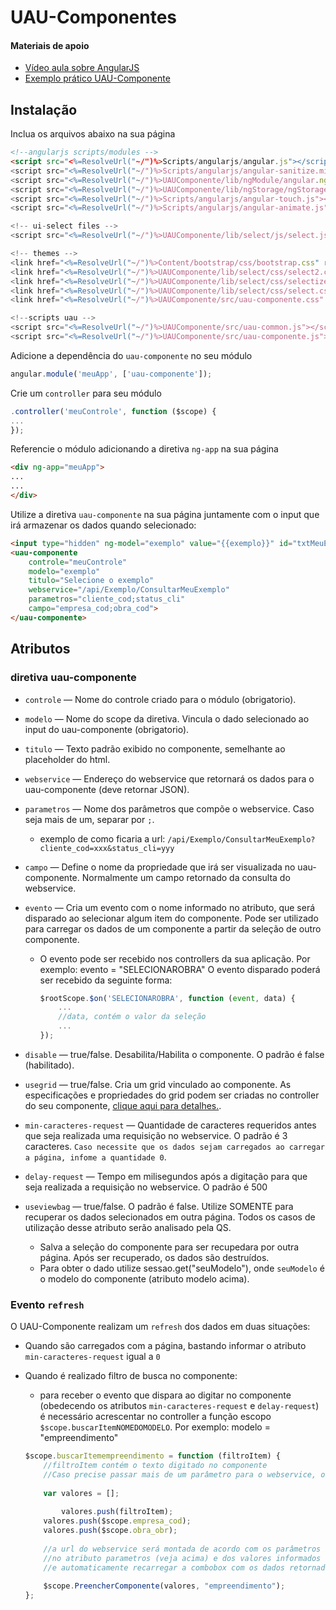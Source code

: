 # UAU-Componentes

#### Materiais de apoio

-  [Vídeo aula sobre AngularJS](https://www.youtube.com/watch?v=_y7rKxqPoyg&list=PLQCmSnNFVYnTD5p2fR4EXmtlR6jQJMbPb)
-  [Exemplo prático UAU-Componente](http://globaltec.uau.com.br/sites/Globaltec/)

## Instalação

Inclua os arquivos abaixo na sua página
```html
<!--angularjs scripts/modules -->
<script src="<%=ResolveUrl("~/")%>Scripts/angularjs/angular.js"></script>
<script src="<%=ResolveUrl("~/")%>Scripts/angularjs/angular-sanitize.min.js"></script>
<script src="<%=ResolveUrl("~/")%>UAUComponente/lib/ngModule/angular.ng-modules.js"></script>
<script src="<%=ResolveUrl("~/")%>UAUComponente/lib/ngStorage/ngStorage.min.js"></script>
<script src="<%=ResolveUrl("~/")%>Scripts/angularjs/angular-touch.js"></script>
<script src="<%=ResolveUrl("~/")%>Scripts/angularjs/angular-animate.js"></script>    

<!-- ui-select files -->
<script src="<%=ResolveUrl("~/")%>UAUComponente/lib/select/js/select.js"></script>

<!-- themes -->
<link href="<%=ResolveUrl("~/")%>Content/bootstrap/css/bootstrap.css" rel="stylesheet" />
<link href="<%=ResolveUrl("~/")%>UAUComponente/lib/select/css/select2.css" rel="stylesheet" />
<link href="<%=ResolveUrl("~/")%>UAUComponente/lib/select/css/selectize.default.css" rel="stylesheet" />
<link href="<%=ResolveUrl("~/")%>UAUComponente/lib/select/css/select.css" rel="stylesheet" />
<link href="<%=ResolveUrl("~/")%>UAUComponente/src/uau-componente.css" rel="stylesheet" />

<!--scripts uau -->
<script src="<%=ResolveUrl("~/")%>UAUComponente/src/uau-common.js"></script>
<script src="<%=ResolveUrl("~/")%>UAUComponente/src/uau-componente.js"></script>
```

Adicione a dependência do `uau-componente` no seu módulo
```javascript
angular.module('meuApp', ['uau-componente']);
```

Crie um `controller` para seu módulo
```javascript
.controller('meuControle', function ($scope) {
...
});
```

Referencie o módulo adicionando a diretiva `ng-app` na sua página
```html
<div ng-app="meuApp">
...
...
</div>
```

Utilize a diretiva `uau-componente` na sua página juntamente com o input que irá armazenar os dados quando selecionado:

```html
<input type="hidden" ng-model="exemplo" value="{{exemplo}}" id="txtMeuExemplo" runat="server" />
<uau-componente 
	controle="meuControle"
	modelo="exemplo"
	titulo="Selecione o exemplo"
	webservice="/api/Exemplo/ConsultarMeuExemplo"
	parametros="cliente_cod;status_cli"
	campo="empresa_cod;obra_cod">
</uau-componente>
```

## Atributos
### diretiva uau-componente
* `controle` — Nome do controle criado para o módulo (obrigatorio).
* `modelo` — Nome do scope da diretiva. Vincula o dado selecionado ao input do uau-componente (obrigatorio).
* `titulo` — Texto padrão exibido no componente, semelhante ao placeholder do html.
* `webservice` — Endereço do webservice que retornará os dados para o uau-componente  (deve retornar JSON).
* `parametros` — Nome dos parâmetros que compõe o webservice. Caso seja mais de um, separar por `;`.
	* exemplo de como ficaria a url: `/api/Exemplo/ConsultarMeuExemplo?cliente_cod=xxx&status_cli=yyy`
* `campo` — Define o nome da propriedade que irá ser visualizada no uau-componente. Normalmente um campo retornado da consulta do webservice.
* `evento` — Cria um evento com o nome informado no atributo, que será disparado ao selecionar algum item do componente. Pode ser utilizado para carregar os dados de um componente a partir da seleção de outro componente.
	* O evento pode ser recebido nos controllers da sua aplicação. Por exemplo: evento = "SELECIONAROBRA"
		O evento disparado poderá ser recebido da seguinte forma:
		
		```javascript
		$rootScope.$on('SELECIONAROBRA', function (event, data) {
			...
			//data, contém o valor da seleção
			...
		});
		```
		
* `disable` — true/false. Desabilita/Habilita o componente. O padrão é false (habilitado).
* `usegrid` — true/false. Cria um grid vinculado ao componente. As especificações e propriedades do grid podem ser criadas no controller do seu componente, [clique aqui para detalhes.](https://github.com/angular-ui/ui-grid/wiki).
* `min-caracteres-request` — Quantidade de caracteres requeridos antes que seja realizada uma requisição no webservice. O padrão é 3 caracteres. `Caso necessite que os dados sejam carregados ao carregar a página, infome a quantidade 0`.
* `delay-request` — Tempo em milisegundos após a digitação para que seja realizada a requisição no webservice. O padrão é 500
* `useviewbag` — true/false. O padrão é false. Utilize SOMENTE para recuperar os dados selecionados em outra página. Todos os casos de utilização desse atributo serão analisado pela QS.
	* Salva a seleção do componente para ser recupedara por outra página. Após ser recuperado, os dados são destruídos.
	* Para obter o dado utilize sessao.get("seuModelo"), onde `seuModelo` é o modelo do componente (atributo modelo acima).

### Evento `refresh`

O UAU-Componente realizam um `refresh` dos dados em duas situações:
* Quando são carregados com a página, bastando informar o atributo `min-caracteres-request` igual a `0`
* Quando é realizado filtro de busca no componente:
	* para receber o evento que dispara ao digitar no componente (obedecendo os atributos `min-caracteres-request` e `delay-request`) é necessário acrescentar no controller a função escopo `$scope.buscarItemNOMEDOMODELO`. Por exemplo: modelo = "empreendimento"
	
	```javascript
	$scope.buscarItemempreendimento = function (filtroItem) {
		//filtroItem contém o texto digitado no componente
		//Caso precise passar mais de um parâmetro para o webservice, os mesmos devem ser adicionados em um array.
		
		var valores = [];
		 
        	valores.push(filtroItem);		 
		valores.push($scope.empresa_cod);
		valores.push($scope.obra_obr);
		
		//a url do webservice será montada de acordo com os parâmetros informados
		//no atributo parametros (veja acima) e dos valores informados no array "valores"
		//e automaticamente recarregar a combobox com os dados retornados da consulta
		
		$scope.PreencherComponente(valores, "empreendimento");
	};
	```
	
